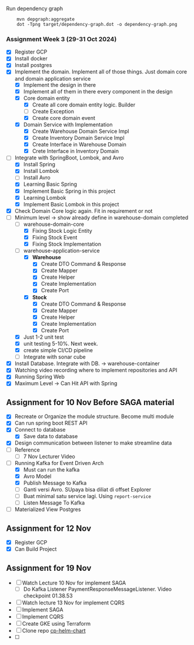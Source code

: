 Run dependency graph
```commandline
    mvn depgraph:aggregate  
    dot -Tpng target/dependency-graph.dot -o dependency-graph.png
```

### Assignment Week 3 (29-31 Oct 2024)
- [x] Register GCP
- [x] Install docker 
- [x] Install postgres
- [x] Implement the domain. Implement all of those things. Just domain core and domain application service
    - [x] Implement the design in there
    - [x] Implement all of them in there every component in the design
    - [x] Core domain entity
      - [x] Create all core domain entity logic. Builder
      - [ ] Create Exception
      - [x] Create core domain event 
    - [x] Domain Service with Implementation
      - [x] Create Warehouse Domain Service Impl
      - [x] Create Inventory Domain Service Impl
      - [x] Create Interface in Warehouse Domain
      - [x] Crete Interface in Inventory Domain
- [ ] Integrate with SpringBoot, Lombok, and Avro
  - [x] Install Spring
  - [x] Install Lombok
  - [ ] Install Avro
  - [x] Learning Basic Spring
  - [x] Implement Basic Spring in this project
  - [x] Learning Lombok
  - [x] Implement Basic Lombok in this project
- [x] Check Domain Core logic again. Fit in requirement or not
- [ ] Minimum level -> show already define in warehouse-domain completed 
  - [ ] warehouse-domain-core
    - [x] Fixing Stock Logic Entity
    - [x] Fixing Stock Event
    - [x] Fixing Stock Implementation
  - [ ] warehouse-application-service
    - [x] **Warehouse**
      - [x] Create DTO Command & Response
      - [x] Create Mapper 
      - [x] Create Helper
      - [x] Create Implementation
      - [x] Create Port      
    - [x] **Stock**
        - [x] Create DTO Command & Response
        - [x] Create Mapper
        - [x] Create Helper
        - [x] Create Implementation
        - [x] Create Port
  - [x] Just 1-2 unit test
  - [x] unit testing 5-10%. Next week. 
  - [x] create simple CI/CD pipeline 
  - [ ] Integrate with sonar cube 
- [x] Install Database. Integrate with DB. -> warehouse-container
- [x] Watching video recording where to implement repositories and API
- [x] Running Spring Web
- [x] Maximum Level -> Can Hit API with Spring 

## Assignment for 10 Nov Before SAGA material 
- [x] Recreate or Organize the module structure. Become multi module 
- [x] Can run spring boot REST API
- [x] Connect to database 
  - [x] Save data to database
- [x] Design communication between listener to make streamline data 
- [ ] Reference 
  - [ ] 7 Nov Lecturer Video 
- [ ] Running Kafka for Event Driven Arch
  - [x] Must can run the kafka
  - [x] Avro Model 
  - [x] Publish Message to Kafka
  - [ ] Ganti versi Avro. SUpaya bisa diliat di offset Explorer
  - [ ] Buat minimal satu service lagi. Using `report-service`
  - [ ] Listen Message To Kafka
- [ ] Materialized View Postgres

## Assignment for 12 Nov
- [x] Register GCP
- [x] Can Build Project 

## Assignment for 19 Nov
- [ ] Watch Lecture 10 Nov for implement SAGA
  - [ ] Do Kafka Listener PaymentResponseMessageListener. Video checkpoint 01.38.53
- [ ] Watch lecture 13 Nov for implement CQRS
- [ ] Implement SAGA
- [ ] Implement CQRS
- [ ] Create GKE using Terraform 
- [ ] Clone repo [cp-helm-chart](https://github.com/confluentinc/cp-helm-charts)
- [ ] 